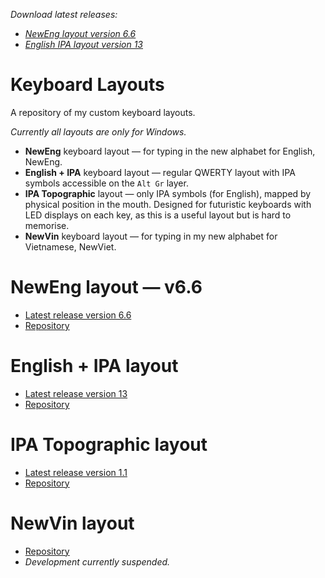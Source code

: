_Download latest releases:_  
* _[NewEng layout version 6.6](https://github.com/fazzaan/keyboard-layouts/releases/tag/NEv6.6)_
* _[English IPA layout version 13](https://github.com/fazzaan/keyboard-layouts/releases/tag/EngIPAv13)_  

# Keyboard Layouts
A repository of my custom keyboard layouts.  

_Currently all layouts are only for Windows._  

* **NewEng** keyboard layout — for typing in the new alphabet for English, NewEng.  
* **English + IPA** keyboard layout — regular QWERTY layout with IPA symbols accessible on the `Alt Gr` layer.
* **IPA Topographic** layout — only IPA symbols (for English), mapped by physical position in the mouth. Designed for futuristic keyboards with LED displays on each key, as this is a useful layout but is hard to memorise.
* **NewVin** keyboard layout — for typing in my new alphabet for Vietnamese, NewViet.

# NewEng layout — v6.6 
* [Latest release version 6.6](https://github.com/fazzaan/keyboard-layouts/releases/tag/NEv6.6)  
* [Repository](https://github.com/fazzaan/keyboard-layouts/tree/main/Layout%20-%20EN-UK%20-%20NewEng)

# English + IPA layout 
* [Latest release version 13](https://github.com/fazzaan/keyboard-layouts/releases/tag/EngIPAv13)  
* [Repository](https://github.com/fazzaan/keyboard-layouts/tree/main/Layout%20-%20EN-UK%20-%20IPA)  

# IPA Topographic layout 
* [Latest release version 1.1](https://github.com/fazzaan/keyboard-layouts/releases/tag/TopoIPAv1.1)  
* [Repository](https://github.com/fazzaan/keyboard-layouts/tree/main/Layout%20-%20EN-UK%20-%20IPA%20Topographic)  

# NewVin layout 
* [Repository](https://github.com/fazzaan/keyboard-layouts/tree/main/Layout%20-%20VN-VN%20-%20NewVin)
* _Development currently suspended._  
